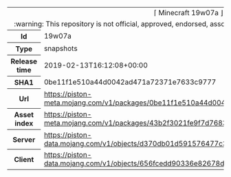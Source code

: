 <html><table>
<tr><td colspan="2" align="center"><img width="0" height="0"><br/>⌈ Minecraft 19w07a ⌋<br/><img width="0" height="0"></td></tr>
<tr><td colspan="2" align="center"><img width="0" height="0"><br/>
:warning: This repository is not official, approved, endorsed, associated or connected with Mojang :warning:
<br/><img width="0" height="0"></td></tr>
<tr><th>Id</th><td>19w07a</td></tr>
<tr><th>Type</th><td>snapshots</td></tr>
<tr><th>Release time</th><td>2019-02-13T16:12:08+00:00</td></tr>
<tr><th>SHA1</th><td>0be11f1e510a44d0042ad471a72371e7633c9777</td></tr>
<tr><th>Url</th><td><a href="https://piston-meta.mojang.com/v1/packages/0be11f1e510a44d0042ad471a72371e7633c9777/19w07a.json">https://piston-meta.mojang.com/v1/packages/0be11f1e510a44d0042ad471a72371e7633c9777/19w07a.json</a></td></tr>
<tr><th>Asset index</th><td><a href="https://piston-meta.mojang.com/v1/packages/43b2f3021fe9f7d768378de95538e22da3ee8301/1.14.json">https://piston-meta.mojang.com/v1/packages/43b2f3021fe9f7d768378de95538e22da3ee8301/1.14.json</a></td></tr>
<tr><th>Server</th><td><a href="https://piston-data.mojang.com/v1/objects/d370db01d591576477c3efc940a42926f43bc98f/server.jar">https://piston-data.mojang.com/v1/objects/d370db01d591576477c3efc940a42926f43bc98f/server.jar</a></td></tr>
<tr><th>Client</th><td><a href="https://piston-data.mojang.com/v1/objects/656fcedd90336e82678d260e4fa20df958926474/client.jar">https://piston-data.mojang.com/v1/objects/656fcedd90336e82678d260e4fa20df958926474/client.jar</a></td></tr>
</table></html>